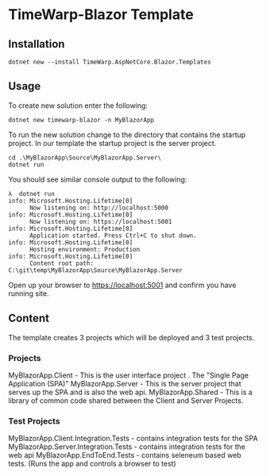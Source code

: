 # TimeWarp-Blazor Template

## Installation

```console
dotnet new --install TimeWarp.AspNetCore.Blazor.Templates
```

## Usage

To create new solution enter the following:

```console
dotnet new timewarp-blazor -n MyBlazorApp
```

To run the new solution change to the directory that contains the startup project.  In our template the startup project is the server project.

```console
cd .\MyBlazorApp\Source\MyBlazorApp.Server\
dotnet run
```

You should see similar console output to the following:

```console
λ  dotnet run
info: Microsoft.Hosting.Lifetime[0]
      Now listening on: http://localhost:5000
info: Microsoft.Hosting.Lifetime[0]
      Now listening on: https://localhost:5001
info: Microsoft.Hosting.Lifetime[0]
      Application started. Press Ctrl+C to shut down.
info: Microsoft.Hosting.Lifetime[0]
      Hosting environment: Production
info: Microsoft.Hosting.Lifetime[0]
      Content root path: C:\git\temp\MyBlazorApp\Source\MyBlazorApp.Server
```

Open up your browser to <https://localhost:5001> and confirm you have running site.

## Content

The template creates 3 projects which will be deployed and 3 test projects.

### Projects

MyBlazorApp.Client - This is the user interface project . The "Single Page Application (SPA)"
MyBlazorApp.Server - This is the server project that serves up the SPA and is also the web api.
MyBlazorApp.Shared - This is a library of common code shared between the Client and Server Projects.

### Test Projects

MyBlazorApp.Client.Integration.Tests - contains integration tests for the SPA
MyBlazorApp.Server.Integration.Tests - contains integration tests for the web api
MyBlazorApp.EndToEnd.Tests - contains seleneum based web tests.  (Runs the app and controls a browser to test)
